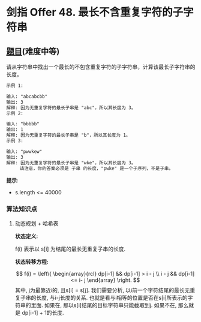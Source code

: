 # 剑指 Offer 48. 最长不含重复字符的子字符串

## [题目](https://leetcode-cn.com/problems/zui-chang-bu-han-zhong-fu-zi-fu-de-zi-zi-fu-chuan-lcof/)(难度中等)

请从字符串中找出一个最长的不包含重复字符的子字符串，计算该最长子字符串的长度。

~~~markdown
示例 1:

输入: "abcabcbb"
输出: 3 
解释: 因为无重复字符的最长子串是 "abc"，所以其长度为 3。
示例 2:

输入: "bbbbb"
输出: 1
解释: 因为无重复字符的最长子串是 "b"，所以其长度为 1。
示例 3:

输入: "pwwkew"
输出: 3
解释: 因为无重复字符的最长子串是 "wke"，所以其长度为 3。
     请注意，你的答案必须是 子串 的长度，"pwke" 是一个子序列，不是子串。
~~~

**提示**:
- s.length <= 40000

### 算法知识点
1. 动态规划 + 哈希表

    **状态定义:**

    f(i) 表示以 s[i] 为结尾的最长无重复子串的长度.

    **状态转移方程:**

    $$
    f(i) = \left\{
        \begin{array}{rcl}
            dp[i-1] && dp[i-1] > i - j \\
            i - j && dp[i-1] <= i- j
        \end{array}
    \right.
    $$
    其中, j为最靠近i的, 且s[i] = s[j].
    我们需要分析, 以i前一个字符结尾的最长无重复子串的长度, 与i-j长度的关系. 也就是看与i相等的位置是否在s[i]所表示的字符串的里面. 如果在, 那以s[i]结尾的目标字符串只能截取到j. 如果不在, 那么就是 dp[i-1] + 1的长度.
